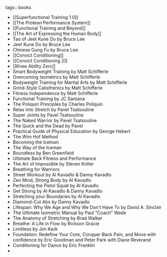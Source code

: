 tags:: books

- [[Superfunctional Training 1.0]]
- [[The Protean Performance System]]
- [[Functional Training and Beyond]]
- [[The Art of Expressing the Human Body]]
- Tao of Jeet Kune Do by Bruce Lee
- Jeet Kune Do by Bruce Lee
- Chinese Gung Fu by Bruce Lee
- [[Convict Conditioning]]
- [[Convict Conditioning 2]]
- [[Knee Ability Zero]]
- Smart Bodyweight Training by Matt Schifferle
- Overcoming Isometrics by Matt Schifferle
- Bodyweight Training for Martial Arts by Matt Schifferle
- Grind-Style Calisthenics by Matt Schifferle
- Fitness Independence by Matt Schifferle
- Functional Training by JC Santana
- The Poliquin Principles by Charles Poliquin
- Relax Into Stretch by Pavel Tsatsouline
- Super Joints by Pavel Tsatsouline
- The Naked Warrior by Pavel Tsatsouline
- The Quick and the Dead by Pavel
- Practical Guide of Physical Education by George Hebert
- The Wim Hof Method
- Becoming the Iceman
- The Way of the Iceman
- Boundless by Ben Greenfield
- Ultimate Back Fitness and Performance
- The Art of Impossible by Steven Kotler
- Breathing for Warriors
- Street Workout by Al Kavadlo & Danny Kavadlo
- Zen Mind, Strong Body by Al Kavadlo
- Perfecting the Pistol Squat by Al Kavadlo
- Get Strong by Al Kavadlo & Danny Kavadlo
- Stretching your Boundaries by Al Kavadlo
- Diamond-Cut Abs by Danny Kavadlo
- LIfespan: Why We Age and Why We Don't Have To by David A. Sinclair
- The Ultimate Isometric Manual by Paul "Coach" Wade
- The Anatomy of Stretching by Brad Walker
- Breathe: A Life in Flow by Rickson Gracie
- Limitless by Jim Kwik
- Foundation: Redefine Your Core, Conquer Back Pain, and Move with confidence by Eric Goodman and Peter Park with Diane Reverand
- Conditioning for Dance by Eric Franklin
-